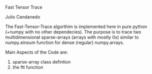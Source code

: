 Fast Tensor Trace

Julio Candanedo

The Fast-Tensor-Trace algorthim is implemented here in pure python (+numpy with no other dependecies).
The purpose is to trace two multidimensional sparse-arrays (arrays with mostly 0s) similar to 
numpy.einsum function for dense (regular) numpy.arrays.

Main Aspects of the Code are:
1. sparse-array class defintion
2. the ftt function

